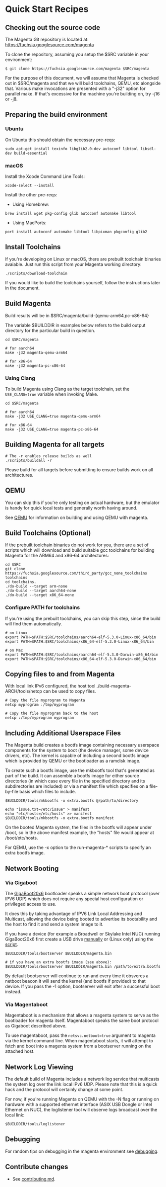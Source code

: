 # Quick Start Recipes

## Checking out the source code

The Magenta Git repository is located
at: https://fuchsia.googlesource.com/magenta

To clone the repository, assuming you setup the $SRC variable
in your environment:
```shell
$ git clone https://fuchsia.googlesource.com/magenta $SRC/magenta
```

For the purpose of this document, we will assume that Magenta is checked
out in $SRC/magenta and that we will build toolchains, QEMU, etc alongside
that.  Various make invocations are presented with a "-j32" option for
parallel make.  If that's excessive for the machine you're building on,
try -j16 or -j8.

## Preparing the build environment

### Ubuntu

On Ubuntu this should obtain the necessary pre-reqs:
```
sudo apt-get install texinfo libglib2.0-dev autoconf libtool libsdl-dev build-essential
```

### macOS
Install the Xcode Command Line Tools:
```
xcode-select --install
```

Install the other pre-reqs:

* Using Homebrew:
```
brew install wget pkg-config glib autoconf automake libtool
```

* Using MacPorts:
```
port install autoconf automake libtool libpixman pkgconfig glib2
```

## Install Toolchains

If you're developing on Linux or macOS, there are prebuilt toolchain binaries avaiable.
Just run this script from your Magenta working directory:

```
./scripts/download-toolchain
```

If you would like to build the toolchains yourself, follow the instructions later
in the document.

## Build Magenta

Build results will be in $SRC/magenta/build-{qemu-arm64,pc-x86-64}

The variable $BUILDDIR in examples below refers to the build output directory
for the particular build in question.

```
cd $SRC/magenta

# for aarch64
make -j32 magenta-qemu-arm64

# for x86-64
make -j32 magenta-pc-x86-64
```

### Using Clang

To build Magenta using Clang as the target toolchain, set the
`USE_CLANG=true` variable when invoking Make.

```
cd $SRC/magenta

# for aarch64
make -j32 USE_CLANG=true magenta-qemu-arm64

# for x86-64
make -j32 USE_CLANG=true magenta-pc-x86-64
```

## Building Magenta for all targets

```
# The -r enables release builds as well
./scripts/buildall -r
```

Please build for all targets before submitting to ensure builds work
on all architectures.

## QEMU

You can skip this if you're only testing on actual hardware, but the emulator
is handy for quick local tests and generally worth having around.

See [QEMU](qemu.md) for information on building and using QEMU with magenta.


## Build Toolchains (Optional)

If the prebuilt toolchain binaries do not work for you, there are a
set of scripts which will download and build suitable gcc toolchains
for building Magenta for the ARM64 and x86-64 architectures:

```
cd $SRC
git clone https://fuchsia.googlesource.com/third_party/gcc_none_toolchains toolchains
cd toolchains.
./do-build --target arm-none
./do-build --target aarch64-none
./do-build --target x86_64-none
```

### Configure PATH for toolchains

If you're using the prebuilt toolchains, you can skip this step, since
the build will find them automatically.

```
# on Linux
export PATH=$PATH:$SRC/toolchains/aarch64-elf-5.3.0-Linux-x86_64/bin
export PATH=$PATH:$SRC/toolchains/x86_64-elf-5.3.0-Linux-x86_64/bin

# on Mac
export PATH=$PATH:$SRC/toolchains/aarch64-elf-5.3.0-Darwin-x86_64/bin
export PATH=$PATH:$SRC/toolchains/x86_64-elf-5.3.0-Darwin-x86_64/bin
```

## Copying files to and from Magenta

With local link IPv6 configured, the host tool ./build-magenta-ARCH/tools/netcp
can be used to copy files.

```
# Copy the file myprogram to Magenta
netcp myprogram :/tmp/myprogram

# Copy the file myprogram back to the host
netcp :/tmp/myprogram myprogram
```

## Including Additional Userspace Files

The Magenta build creates a bootfs image containing necessary userspace components
for the system to boot (the device manager, some device drivers, etc).  The kernel
is capable of including a second bootfs image which is provided by QEMU or the
bootloader as a ramdisk image.

To create such a bootfs image, use the mkbootfs tool that's generated as part of
the build.  It can assemble a bootfs image for either source directories (in which
case every file in the specified directory and its subdirectories are included) or
via a manifest file which specifies on a file-by-file basis which files to include.

```
$BUILDDIR/tools/mkbootfs -o extra.bootfs @/path/to/directory

echo "issue.txt=/etc/issue" > manifest
echo "etc/hosts=/etc/hosts" >> manifest
$BUILDDIR/tools/mkbootfs -o extra.bootfs manifest
```

On the booted Magenta system, the files in the bootfs will appear under /boot, so
in the above manifest example, the "hosts" file would appear at /boot/etc/hosts.

For QEMU, use the -x option to the run-magenta-* scripts to specify an extra bootfs image.

## Network Booting

### Via Gigaboot
The [GigaBoot20x6](https://fuchsia.googlesource.com/magenta/+/master/bootloader) bootloader speaks a simple network boot protocol (over IPV6 UDP)
which does not require any special host configuration or privileged access to use.

It does this by taking advantage of IPV6 Link Local Addressing and Multicast,
allowing the device being booted to advertise its bootability and the host to find
it and send a system image to it.

If you have a device (for example a Broadwell or Skylake Intel NUC) running
GigaBoot20x6 first create a USB drive [manually](https://fuchsia.googlesource.com/magenta/+/master/docs/targets/acer12.md#How-to-Create-a-Bootable-USB-Flash-Drive)
or (Linux only) using the [script](https://fuchsia.googlesource.com/scripts/+/master/build-bootable-usb-gigaboot.sh).

```
$BUILDDIR/tools/bootserver $BUILDDIR/magenta.bin

# if you have an extra bootfs image (see above):
$BUILDDIR/tools/bootserver $BUILDDIR/magenta.bin /path/to/extra.bootfs
```

By default bootserver will continue to run and every time it obsveres a netboot
beacon it will send the kernel (and bootfs if provided) to that device.  If you
pass the -1 option, bootserver will exit after a successful boot instead.


### Via Magentaboot
Magentaboot is a mechanism that allows a magenta system to serve as the
bootloader for magenta itself. Magentaboot speaks the same boot protocol as
Gigaboot described above.

To use magentaboot, pass the `netsvc.netboot=true` argument to magenta via the
kernel command line. When magentaboot starts, it will attempt to fetch and boot
into a magenta system from a bootserver running on the attached host.

## Network Log Viewing

The default build of Magenta includes a network log service that multicasts the
system log over the link local IPv6 UDP.  Please note that this is a quick hack
and the protocol will certainly change at some point.

For now, if you're running Magenta on QEMU with the -N flag or running on hardware
with a supported ethernet interface (ASIX USB Dongle or Intel Ethernet on NUC),
the loglistener tool will observe logs broadcast over the local link:

```
$BUILDDIR/tools/loglistener
```

## Debugging

For random tips on debugging in the magenta environment see
[debugging](debugging/tips.md).

## Contribute changes
* See [contributing.md](contributing.md).
